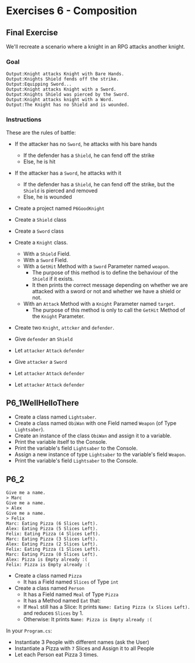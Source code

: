 # Exercises 6 - Composition

## Final Exercise
We'll recreate a scenario where a knight in an RPG attacks another knight.

### Goal

```
Output:Knight attacks Knight with Bare Hands.
Output:Knights Shield fends off the strike.
Output:Equipping Sword...
Output:Knight attacks Knight with a Sword.
Output:Knights Shield was pierced by the Sword.
Output:Knight attacks knight with a Word.
Output:The Knight has no Shield and is wounded.
```

### Instructions
These are the rules of battle:
- If the attacker has no `Sword`, he attacks with his bare hands
    - If the defender has a `Shield`, he can fend off the strike
    - Else, he is hit
- If the attacker has a `Sword`, he attacks with it
    - If the defender has a `Shield`, he can fend off the strike, but the `Shield` is pierced and removed
    - Else, he is wounded

- Create a project named `P6GoodKnight`
- Create a `Shield` class
- Create a `Sword` class
- Create a `Knight` class.
  - With a `Shield` Field.
  - With a `Sword` Field.
  - With a `GetHit` Method with a `Sword` Parameter named `weapon`.
    - The purpose of this method is to define the behaviour of the `Shield` if it exists.
    - It then prints the correct message depending on whether we are attacked with a sword or not and whether we have a shield or not.
  - With an `Attack` Method with a `Knight` Parameter named `target`.
    - The purpose of this method is only to call the `GetHit` Method of the `Knight` Parameter.
- Create two `Knight`, `attcker` and `defender`.
- Give `defender` an `Shield`
- Let `attacker` `Attack` `defender`
- Give `attacker` a `Sword`
- Let `attacker` `Attack` `defender`
- Let `attacker` `Attack` `defender`

## P6_1WellHelloThere
- Create a class named `Lightsaber`.
- Create a class named `ObiWan` with one Field named `Weapon` (of Type `Lightsaber`).
- Create an instance of the class `ObiWan` and assign it to a variable.
- Print the variable itself to the Console.
- Print the variable's field `Lightsaber` to the Console.
- Assign a new instance of type `Lightsaber` to the variable's field `Weapon`.
- Print the variable's field `Lightsaber` to the Console.

## P6_2
```
Give me a name.
> Marc
Give me a name.
> Alex
Give me a name.
> Felix
Marc: Eating Pizza (6 Slices Left).
Alex: Eating Pizza (5 Slices Left).
Felix: Eating Pizza (4 Slices Left).
Marc: Eating Pizza (3 Slices Left).
Alex: Eating Pizza (2 Slices Left).
Felix: Eating Pizza (1 Slices Left).
Marc: Eating Pizza (0 Slices Left).
Alex: Pizza is Empty already :(
Felix: Pizza is Empty already :(

```

- Create a class named `Pizza`
  - It has a Field named `Slices` of Type `int`
- Create a class named `Person`
  - It has a Field named `Meal` of Type `Pizza`
  - It has a Method named `Eat` that:
   - If `Meal` still has a Slice: It prints `Name: Eating Pizza (x Slices Left).` and reduces `Slices` by 1.
   - Otherwise: It prints `Name: Pizza is Empty already :(` 

In your `Program.cs`:
- Instantiate 3 People with different names (ask the User)
- Instantiate a Pizza with `7` Slices and Assign it to all People
- Let each Person eat Pizza 3 times.
